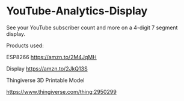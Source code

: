 # YouTube-Analytics-Display

See your YouTube subscriber count and more on a 4-digit 7 segment display.

Products used:

ESP8266
https://amzn.to/2M4JqMH

Display
https://amzn.to/2JkQ13S

Thingiverse 3D Printable Model

https://www.thingiverse.com/thing:2950299